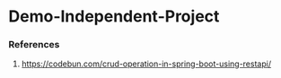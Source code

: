 # Demo-Independent-Project

### References

1. https://codebun.com/crud-operation-in-spring-boot-using-restapi/
